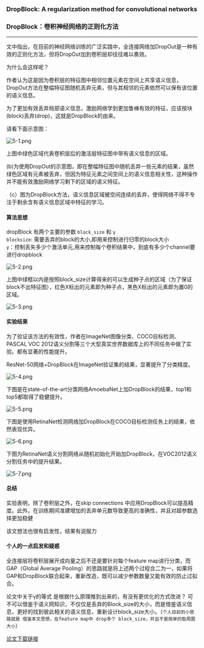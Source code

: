 ### DropBlock: A regularization method for convolutional networks

### DropBlock：卷积神经网络的正则化方法
***


文中指出，在目前的神经网络训练的广泛实践中，全连接网络加DropOut是一种有效的正则化方法，但将DropOut加到卷积层却往往难以奏效。

为什么会这样呢？

作者认为这是因为卷积层的特征图中相邻位置元素在空间上共享语义信息，DropOut方法在整幅特征图随机丢弃元素，但与其相邻的元素依然可以保有该位置的语义信息。

为了更加有效丢弃局部语义信息，激励网络学到更加鲁棒有效的特征，应该按块(block)丢弃(drop)，这就是DropBlock的由来。

请看下面示意图：

![5-1.png]( img/5-1.png "DropBlock")


上图中绿色区域代表卷积层后的激活层特征图中带有语义信息的区域。

(b)为使用DropOut的示意图，即在整幅特征图中随机丢弃一些元素的结果，虽然绿色区域有元素被丢弃，但因为特征元素之间空间上的语义信息相关性，这种操作并不能有效激励网络学习剩下的区域的语义特征。

（c）图为DropBlock方法，语义信息区域被空间连续的丢弃，使得网络不得不专注于剩余含有语义信息区域中特征的学习。


#### 算法思想

dropBlock 有两个主要的参数 `block_size` 和 `γ` <br>
`blocksize`:  需要丢弃的block的大小,即用来控制进行归零的block大小<br>
`γ`：控制丢失多少个激活单元,用来控制每个卷积结果中，到底有多少个channel要进行dropblock

![5-2.png](img/5-2.png "算法1")

上图中绿框以内是按照block_size计算得来的可以生成种子点的区域（为了保证block不出特征图），红色X标出的元素即为种子点，黑色X标出的元素即为置0的区域。

![5-3.png](img/5-3.png "γ算式")

#### 实验结果

为了验证该方法的有效性，作者在ImageNet图像分类、COCO目标检测、PASCAL VOC 2012语义分割等三个大型真实世界数据库上的不同任务中做了实验。都有显著的性能提升。

ResNet-50网络+DropBlock在ImageNet验证集的结果，显著提升了分类精度。

![5-4.png](img/5-4.png "table1")

下图是在state-of-the-art分类网络AmoebaNet上加DropBlock的结果，top1和top5都取得了稳健提升。

![5-5.png](img/5-5.png "table2")

下图是使用RetinaNet检测网络加DropBlock在COCO目标检测任务上的结果，依然表现优异。

![5-6.png](img/5-6.png "table3")

下图为RetinaNet语义分割网络从随机初始化开始加DropBlock，在VOC2012语义分割任务中的提升结果。

![5-7.png](img/5-7.png "table4")


#### 总结

实验表明，除了卷积层之外，在skip  connections 中应用DropBlock可以提高精度。此外，在训练期间准建增加的丢弃单元数导致更高的准确性，并且对超参数选择更加稳健

该文想法也很有启发性，结果有说服力

#### 个人的一点启发和疑惑

全连接层将卷积层展开成向量之后不还是要针对每个feature map进行分类，而GAP（Global Average Pooling）的思路就是将上述两个过程合二为一，如果将GAP和DropBlock联合起来，重新改造，既可以减少参数数量又能有效的防止过拟合。

论文中关于γ的等式 是根据什么原理推到出来的，有没有更优化的方式改进？ 可不可以借鉴于语义网知识，不仅仅是丢弃的Block_size的大小，而是借鉴语义信息，更好的找到彼此相关的语义信息，重新设计block_size大小。（`个人目前的小思路就是 借鉴本文思想，在feature map中 drop多个 block_size，并且不是简单的取周围大小`）

[论文下载链接](https://arxiv.org/abs/1810.12890v1)
